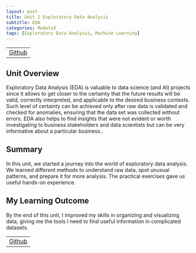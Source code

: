 ```yaml
---
layout: post
title: Unit 2 Exploratory Data Analysis
subtitle: EDA
categories: Module3
tags: [Exploratory Data Analysis, Machine Learning]
---
```

<html lang="en">

<table>
    <tr>
        <td><a href="../../../../MachineLearning/Unit02" target="_blank" class="button large">Github</a></td> 
    </tr>
</table>

<body>

<h2>Unit Overview</h2>
<p>Exploratory Data Analysis (EDA) is valuable to data science (and AI) projects since it allows to get closer to the certainty that the future results will be valid, correctly interpreted, and applicable to the desired business contexts. Such level of certainty can be achieved only after raw data is validated and checked for anomalies, ensuring that the data set was collected without errors. EDA also helps to find insights that were not evident or worth investigating to business stakeholders and data scientists but can be very informative about a particular business..</p>

<h2>Summary</h2>
<p> In this unit, we started a journey into the world of exploratory data analysis. We learned different methods to understand raw data, spot unusual patterns, and prepare it for more analysis. The practical exercises gave us useful hands-on experience.</p>

<h2>My Learning Outcome</h2>
<p>By the end of this unit, I improved my skills in organizing and visualizing data, giving me the tools I need to find useful information in complicated datasets.</p>



</body>

</html>

<table>
    <tr>
        <td><a href="../../../../MachineLearning/Unit02" target="_blank" class="button large">Github</a></td> 
    </tr>
</table>



